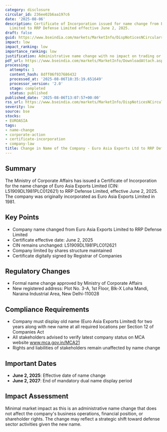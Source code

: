 ```yaml
---
category: disclosure
circular_id: 236ee02b6aa197c6
date: '2025-08-06'
description: Certificate of Incorporation issued for name change from Euro Asia Exports
  Limited to RRP Defense Limited effective June 2, 2025.
draft: false
guid: https://www.bseindia.com/markets/MarketInfo/DispNoticesNCirculars.aspx?Noticeid={0B8A8178-CA80-4B4F-8343-196811B86B21}&noticeno=20250806-44&dt=08/06/2025&icount=44&totcount=60&flag=0
impact: low
impact_ranking: low
importance_ranking: low
justification: Administrative name change with no impact on trading or business operations
pdf_url: https://www.bseindia.com/markets/MarketInfo/DownloadAttach.aspx?id=20250806-44&attachedId=bd30910a-07d4-403b-9e0d-d90cb6267009
processing:
  attempts: 1
  content_hash: 8dff06f937686432
  processed_at: '2025-08-06T18:35:19.651649'
  processor_version: '2.0'
  stage: completed
  status: published
published_date: '2025-08-06T13:07:57+00:00'
rss_url: https://www.bseindia.com/markets/MarketInfo/DispNoticesNCirculars.aspx?Noticeid={0B8A8178-CA80-4B4F-8343-196811B86B21}&noticeno=20250806-44&dt=08/06/2025&icount=44&totcount=60&flag=0
severity: low
source: bse
stocks:
- EUROASIA
tags:
- name-change
- corporate-action
- certificate-incorporation
- company-law
title: Change in Name of the Company - Euro Asia Exports Ltd to RRP Defense Limited
---
```


## Summary

The Ministry of Corporate Affairs has issued a Certificate of Incorporation for the name change of Euro Asia Exports Limited (CIN: L51909DL1981PLC012621) to RRP Defense Limited, effective June 2, 2025. The company was originally incorporated as Euro Asia Exports Limited in 1981.

## Key Points

- Company name changed from Euro Asia Exports Limited to RRP Defense Limited
- Certificate effective date: June 2, 2025
- CIN remains unchanged: L51909DL1981PLC012621
- Company limited by shares structure maintained
- Certificate digitally signed by Registrar of Companies

## Regulatory Changes

- Formal name change approved by Ministry of Corporate Affairs
- New registered address: Plot No. 3-A, 1st Floor, Blk-X Loha Mandi, Naraina Industrial Area, New Delhi-110028

## Compliance Requirements

- Company must display old name (Euro Asia Exports Limited) for two years along with new name at all required locations per Section 12 of Companies Act
- All stakeholders advised to verify latest company status on MCA website www.mca.gov.in/MCA21
- Rights and liabilities of stakeholders remain unaffected by name change

## Important Dates

- **June 2, 2025**: Effective date of name change
- **June 2, 2027**: End of mandatory dual name display period

## Impact Assessment

Minimal market impact as this is an administrative name change that does not affect the company's business operations, financial position, or shareholder rights. The change may reflect a strategic shift toward defense sector activities given the new name.